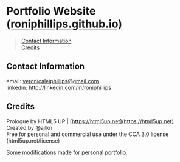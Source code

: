 # Portfolio Website [(roniphillips.github.io)](https://roniphillips.github.io)

> [Contact Information](#contact-information) \
> [Credits](#credits)


## Contact Information
email: veronicaleiphillips@gmail.com \
linkedin: http://linkedin.com/in/roniphillips


## Credits
Prologue by HTML5 UP | [https://html5up.net](https://html5up.net) \
Created by @ajlkn \
Free for personal and commercial use under the CCA 3.0 license (html5up.net/license)

Some modifications made for personal portfolio. 
